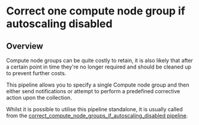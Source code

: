 # Correct one compute node group if autoscaling disabled

## Overview

Compute node groups can be quite costly to retain, it is also likely that after a certain point in time they're no longer required and should be cleaned up to prevent further costs.

This pipeline allows you to specify a single Compute node group and then either send notifications or attempt to perform a predefined corrective action upon the collection.

Whilst it is possible to utilise this pipeline standalone, it is usually called from the [correct_compute_node_groups_if_autoscaling_disabled pipeline](https://hub.flowpipe.io/mods/turbot/gcp_thrifty/pipelines/gcp_thrifty.pipeline.correct_compute_node_groups_if_autoscaling_disabled).